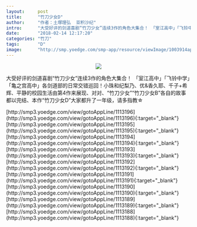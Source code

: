 ```yaml
---
layout:     post
title:      "竹刀少女D"
author:     "作者：土塚理弘  亚积沙纪"
intro:      "大受好评的剑道喜剧“竹刀少女”连续3作的角色大集合！ 「室江高中」「飞铃中学」「亀之宫高中」各剑道部的日常交错巡回！小珠和纪梨乃、优&香久耶、千子+希辉、平静的校园生活由第4作来展现、对对、“竹刀少女”“竹刀少女B”各自的故事都以完结、本作“竹刀少女D”大家都升了一年级，请多指教☆"
date:       "2018-02-14 12:17:20"
categories: "竹刀"
tags:       "D"
image:      "http://smp.yoedge.com/smp-app/resource/viewImage/1003914appline.png"
---
```

<div style="text-align: center">
<p><img src="http://smp.yoedge.com/smp-app/resource/viewImage/1003914appline.png"/></p>
</div>
<p class="post-meta">
<span>大受好评的剑道喜剧“竹刀少女”连续3作的角色大集合！ 「室江高中」「飞铃中学」「亀之宫高中」各剑道部的日常交错巡回！小珠和纪梨乃、优&香久耶、千子+希辉、平静的校园生活由第4作来展现、对对、“竹刀少女”“竹刀少女B”各自的故事都以完结、本作“竹刀少女D”大家都升了一年级，请多指教☆</span>
</p>
[http://smp3.yoedge.com/view/gotoAppLine/1113196](http://smp3.yoedge.com/view/gotoAppLine/1113196){:target="_blank"}
[http://smp3.yoedge.com/view/gotoAppLine/1113195](http://smp3.yoedge.com/view/gotoAppLine/1113195){:target="_blank"}
[http://smp3.yoedge.com/view/gotoAppLine/1113194](http://smp3.yoedge.com/view/gotoAppLine/1113194){:target="_blank"}
[http://smp3.yoedge.com/view/gotoAppLine/1113193](http://smp3.yoedge.com/view/gotoAppLine/1113193){:target="_blank"}
[http://smp3.yoedge.com/view/gotoAppLine/1113192](http://smp3.yoedge.com/view/gotoAppLine/1113192){:target="_blank"}
[http://smp3.yoedge.com/view/gotoAppLine/1113191](http://smp3.yoedge.com/view/gotoAppLine/1113191){:target="_blank"}
[http://smp3.yoedge.com/view/gotoAppLine/1113190](http://smp3.yoedge.com/view/gotoAppLine/1113190){:target="_blank"}
[http://smp3.yoedge.com/view/gotoAppLine/1113189](http://smp3.yoedge.com/view/gotoAppLine/1113189){:target="_blank"}
[http://smp3.yoedge.com/view/gotoAppLine/1113188](http://smp3.yoedge.com/view/gotoAppLine/1113188){:target="_blank"}


